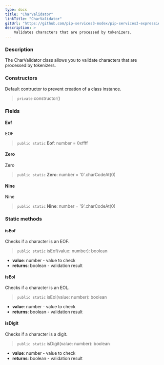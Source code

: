 ```yaml
---
type: docs
title: "CharValidator"
linkTitle: "CharValidator"
gitUrl: "https://github.com/pip-services3-nodex/pip-services3-expressions-nodex"
description: > 
    Validates characters that are processed by tokenizers.
---
```


### Description

The CharValidator class allows you to validate characters that are processed by tokenizers.

### Constructors
Default contructor to prevent creation of a class instance.

> `private` constructor()


### Fields

<span class="hide-title-link">

#### Eof
EOF
> `public static` **Eof**: number = 0xffff

#### Zero
Zero
> `public static` **Zero**: number = '0'.charCodeAt(0)

#### Nine
Nine
> `public static` **Nine**: number = '9'.charCodeAt(0)

</span>

### Static methods

#### isEof
Checks if a character is an EOF.

> `public static` isEof(value: number): boolean

- **value**: number - value to check
- **returns**: boolean - validation result


#### isEol
Checks if a character is an EOL.

> `public static` isEol(value: number): boolean

- **value**: number - value to check
- **returns**: boolean - validation result

#### isDigit
Checks if a character is a digit.

> `public static` isDigit(value: number): boolean

- **value**: number - value to check
- **returns**: boolean - validation result
